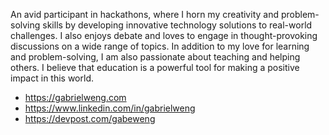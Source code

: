 An avid participant in hackathons, where I horn my creativity and problem-solving skills by developing innovative technology solutions to real-world challenges. I also enjoys debate and loves to engage in thought-provoking discussions on a wide range of topics. In addition to my love for learning and problem-solving, I am also passionate about teaching and helping others. I believe that education is a powerful tool for making a positive impact in this world. 

- https://gabrielweng.com
- https://www.linkedin.com/in/gabrielweng
- https://devpost.com/gabeweng
